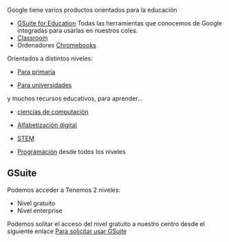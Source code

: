 Google tiene varios productos orientados para la educación

* [GSuite for Education](https://edu.google.com/products/gsuite-for-education/) Todas las herramientas que conocemos de Google integradas para usarlas en nuestros coles.
* [Classroom](https://edu.google.com/products/classroom/)
* Ordenadores [Chromebooks](https://edu.google.com/products/chromebooks/)


Orientados a distintos niveles:

* [Para primaria](https://edu.google.com/why-google/k-12-solutions/)

* [Para universidades](https://edu.google.com/why-google/higher-ed-solutions/)

y muchos recursos educativos, para aprender...

* [ciencias de computación](https://edu.google.com/teaching-resources/?topic=coding-and-computer-science)

* [Alfabetización digital](https://edu.google.com/teaching-resources/?topic=digital-literacy)

* [STEM](https://edu.google.com/teaching-resources/?topic=stem)

* [Programación](https://edu.google.com/code-with-google/) desde todos los niveles

## GSuite

Podemos acceder a Tenemos 2 niveles:
* Nivel gratuito
* Nivel enterprise

Podemos solitar el acceso del nivel gratuito a nuestro centro desde el siguiente enlace 
[Para solicitar usar GSuite](https://gsuite.google.com/signup/edu/welcome#0)